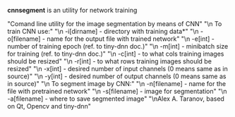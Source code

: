 **cnnsegment** is an utility for network training

"Comand line utility for the image segmentation by means of CNN"
"\n To train CNN use:"
"\n -i[dirname]  - directory with training data*"
"\n -o[filename] - name for the output file with trained network"
"\n -e[int] - number of training epoch (ref. to tiny-dnn doc.)"
"\n -m[int] - minibatch size for training (ref. to tiny-dnn doc.)"
"\n -c[int] - to what cols training images should be resized"
"\n -r[int] - to what rows training images should be resized"
"\n -x[int] - desired number of input channels (0 means same as in source)"
"\n -y[int] - desired number of output channels (0 means same as in source)"
"\n To segment image by CNN:"
"\n -n[filename] - name for the file with pretrained network"
"\n -s[filename] - image for segmentation"
"\n -a[filename] - where to save segmented image"
"\nAlex A. Taranov, based on Qt, Opencv and tiny-dnn" 
